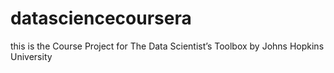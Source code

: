 # datasciencecoursera

this is the Course Project 
for 
The Data Scientist’s Toolbox
by Johns Hopkins University
